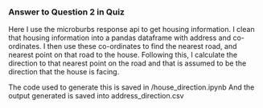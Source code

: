 ### Answer to Question 2 in Quiz
Here I use the microburbs response api to get housing information.
I clean that housing information into a pandas dataframe with address and co-ordinates.
I then use these co-ordinates to find the nearest road, and nearest point on that road to the house.
Following this, I calculate the direction to that nearest point on the road and that is assumed to be the direction that the house is facing.

The code used to generate this is saved in 
/house_direction.ipynb
And the output generated is saved into 
address_direction.csv
